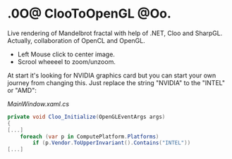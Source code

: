 # .0O@ ClooToOpenGL @Oo.

Live rendering of Mandelbrot fractal with help of .NET, Cloo and SharpGL. Actually, collaboration of OpenCL and OpenGL.

- Left Mouse click to center image.<br/>
- Scrool wheeeel to zoom/unzoom.

At start it's looking for NVIDIA graphics card but you can start your own journey from changing this. Just replace the string "NVIDIA" to the "INTEL" or "AMD":

*MainWindow.xaml.cs*

```c#
private void Cloo_Initialize(OpenGLEventArgs args)
{
[...]
	foreach (var p in ComputePlatform.Platforms)
		if (p.Vendor.ToUpperInvariant().Contains("INTEL"))
[...]
```

